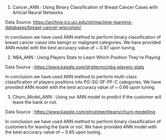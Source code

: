 1) Cancer_ANN : Using Binary Classification of Breast Cancer Cases with Articial Neural Networks

Data Source: https://archive.ics.uci.edu/ml/machine-learning-databases/breast-cancer-wisconsin/ 

In conclusion we have used ANN method to perform binary classification of breast cancer cases into benign or malignant categories. We have provided ANN model with the best accuracy value of ~ 0.97 upon tuning.

2) NBA_ANN : Using Players Stats to Learn Which Position They're Playing

Data Source : https://www.kaggle.com/drgilermo/nba-players-stats

In conclusion we have used ANN method to perform multi-class classification of players positions into PG-SG-SF-PF-C categories. We have provided ANN model with the best accuracy value of ~ 0.66 upon tuning.

3) Churn_Model_ANN : Using our ANN model to predict if the customer will leave the bank or not.

Data Source : https://www.kaggle.com/shrutimechlearn/churn-modelling

In conclusion we have used ANN method to perform binary classification of customers for leaving the bank or not. We have provided ANN model with the best accuracy value of ~ 0.85 upon tuning.
